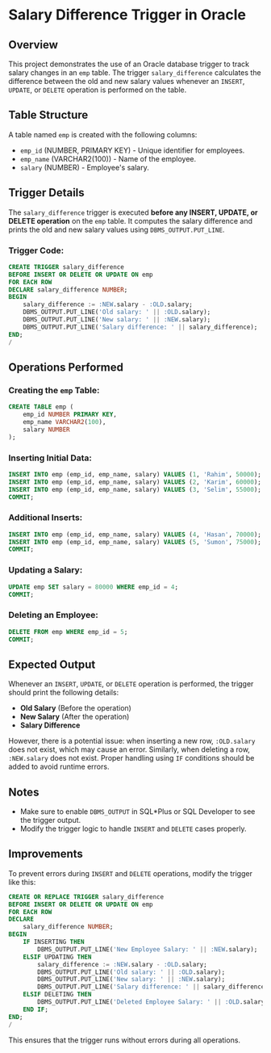 # Salary Difference Trigger in Oracle

## Overview
This project demonstrates the use of an Oracle database trigger to track salary changes in an `emp` table. The trigger `salary_difference` calculates the difference between the old and new salary values whenever an `INSERT`, `UPDATE`, or `DELETE` operation is performed on the table.

## Table Structure
A table named `emp` is created with the following columns:
- `emp_id` (NUMBER, PRIMARY KEY) - Unique identifier for employees.
- `emp_name` (VARCHAR2(100)) - Name of the employee.
- `salary` (NUMBER) - Employee's salary.

## Trigger Details
The `salary_difference` trigger is executed **before any INSERT, UPDATE, or DELETE operation** on the `emp` table. It computes the salary difference and prints the old and new salary values using `DBMS_OUTPUT.PUT_LINE`.

### Trigger Code:
```sql
CREATE TRIGGER salary_difference
BEFORE INSERT OR DELETE OR UPDATE ON emp
FOR EACH ROW
DECLARE salary_difference NUMBER;
BEGIN
    salary_difference := :NEW.salary - :OLD.salary;
    DBMS_OUTPUT.PUT_LINE('Old salary: ' || :OLD.salary);
    DBMS_OUTPUT.PUT_LINE('New salary: ' || :NEW.salary);
    DBMS_OUTPUT.PUT_LINE('Salary difference: ' || salary_difference);
END;
/
```

## Operations Performed

### Creating the `emp` Table:
```sql
CREATE TABLE emp (
    emp_id NUMBER PRIMARY KEY,
    emp_name VARCHAR2(100),
    salary NUMBER
);
```

### Inserting Initial Data:
```sql
INSERT INTO emp (emp_id, emp_name, salary) VALUES (1, 'Rahim', 50000);
INSERT INTO emp (emp_id, emp_name, salary) VALUES (2, 'Karim', 60000);
INSERT INTO emp (emp_id, emp_name, salary) VALUES (3, 'Selim', 55000);
COMMIT;
```

### Additional Inserts:
```sql
INSERT INTO emp (emp_id, emp_name, salary) VALUES (4, 'Hasan', 70000);
INSERT INTO emp (emp_id, emp_name, salary) VALUES (5, 'Sumon', 75000);
COMMIT;
```

### Updating a Salary:
```sql
UPDATE emp SET salary = 80000 WHERE emp_id = 4;
COMMIT;
```

### Deleting an Employee:
```sql
DELETE FROM emp WHERE emp_id = 5;
COMMIT;
```

## Expected Output
Whenever an `INSERT`, `UPDATE`, or `DELETE` operation is performed, the trigger should print the following details:
- **Old Salary** (Before the operation)
- **New Salary** (After the operation)
- **Salary Difference**

However, there is a potential issue: when inserting a new row, `:OLD.salary` does not exist, which may cause an error. Similarly, when deleting a row, `:NEW.salary` does not exist. Proper handling using `IF` conditions should be added to avoid runtime errors.

## Notes
- Make sure to enable `DBMS_OUTPUT` in SQL*Plus or SQL Developer to see the trigger output.
- Modify the trigger logic to handle `INSERT` and `DELETE` cases properly.

## Improvements
To prevent errors during `INSERT` and `DELETE` operations, modify the trigger like this:
```sql
CREATE OR REPLACE TRIGGER salary_difference
BEFORE INSERT OR DELETE OR UPDATE ON emp
FOR EACH ROW
DECLARE
    salary_difference NUMBER;
BEGIN
    IF INSERTING THEN
        DBMS_OUTPUT.PUT_LINE('New Employee Salary: ' || :NEW.salary);
    ELSIF UPDATING THEN
        salary_difference := :NEW.salary - :OLD.salary;
        DBMS_OUTPUT.PUT_LINE('Old salary: ' || :OLD.salary);
        DBMS_OUTPUT.PUT_LINE('New salary: ' || :NEW.salary);
        DBMS_OUTPUT.PUT_LINE('Salary difference: ' || salary_difference);
    ELSIF DELETING THEN
        DBMS_OUTPUT.PUT_LINE('Deleted Employee Salary: ' || :OLD.salary);
    END IF;
END;
/
```

This ensures that the trigger runs without errors during all operations.


